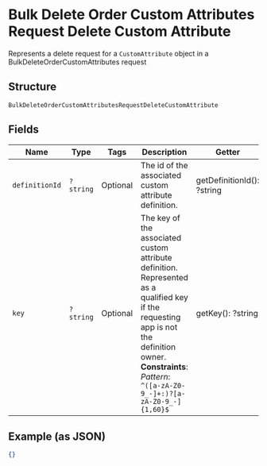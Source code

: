 
# Bulk Delete Order Custom Attributes Request Delete Custom Attribute

Represents a delete request for a `CustomAttribute` object in a BulkDeleteOrderCustomAttributes request

## Structure

`BulkDeleteOrderCustomAttributesRequestDeleteCustomAttribute`

## Fields

| Name | Type | Tags | Description | Getter | Setter |
|  --- | --- | --- | --- | --- | --- |
| `definitionId` | `?string` | Optional | The id of the associated custom attribute definition. | getDefinitionId(): ?string | setDefinitionId(?string definitionId): void |
| `key` | `?string` | Optional | The key of the associated custom attribute definition.<br>Represented as a qualified key if the requesting app is not the definition owner.<br>**Constraints**: *Pattern*: `^([a-zA-Z0-9_-]+:)?[a-zA-Z0-9_-]{1,60}$` | getKey(): ?string | setKey(?string key): void |

## Example (as JSON)

```json
{}
```

